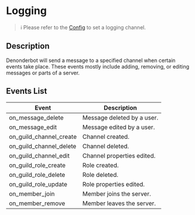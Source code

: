 # Logging

> :information_source: Please refer to the [Config]() to set a logging channel.

## Description

Denonderbot will send a message to a specified channel when certain events take place. These events mostly include adding, removing, or editing messages or parts of a server.

## Events List

| Event | Description |
| ----- | ----------- |
| on_message_delete | Message deleted by a user. |
| on_message_edit | Message edited by a user. |
| on_guild_channel_create | Channel created. |
| on_guild_channel_delete | Channel deleted. |
| on_guild_channel_edit | Channel properties edited. |
| on_guild_role_create | Role created. |
| on_guild_role_delete | Role deleted. |
| on_guild_role_update | Role properties edited. | 
| on_member_join | Member joins the server. |
| on_member_remove | Member leaves the server. | 